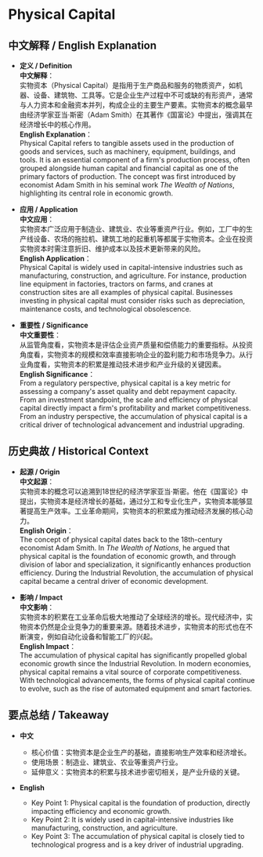 # Physical Capital

## 中文解释 / English Explanation

* **定义 / Definition**  
  **中文解释**：  
  实物资本（Physical Capital）是指用于生产商品和服务的物质资产，如机器、设备、建筑物、工具等。它是企业生产过程中不可或缺的有形资产，通常与人力资本和金融资本并列，构成企业的主要生产要素。实物资本的概念最早由经济学家亚当·斯密（Adam Smith）在其著作《国富论》中提出，强调其在经济增长中的核心作用。  
  **English Explanation**：  
  Physical Capital refers to tangible assets used in the production of goods and services, such as machinery, equipment, buildings, and tools. It is an essential component of a firm's production process, often grouped alongside human capital and financial capital as one of the primary factors of production. The concept was first introduced by economist Adam Smith in his seminal work *The Wealth of Nations*, highlighting its central role in economic growth.

* **应用 / Application**  
  **中文应用**：  
  实物资本广泛应用于制造业、建筑业、农业等重资产行业。例如，工厂中的生产线设备、农场的拖拉机、建筑工地的起重机等都属于实物资本。企业在投资实物资本时需注意折旧、维护成本以及技术更新带来的风险。  
  **English Application**：  
  Physical Capital is widely used in capital-intensive industries such as manufacturing, construction, and agriculture. For instance, production line equipment in factories, tractors on farms, and cranes at construction sites are all examples of physical capital. Businesses investing in physical capital must consider risks such as depreciation, maintenance costs, and technological obsolescence.

* **重要性 / Significance**  
  **中文重要性**：  
  从监管角度看，实物资本是评估企业资产质量和偿债能力的重要指标。从投资角度看，实物资本的规模和效率直接影响企业的盈利能力和市场竞争力。从行业角度看，实物资本的积累是推动技术进步和产业升级的关键因素。  
  **English Significance**：  
  From a regulatory perspective, physical capital is a key metric for assessing a company's asset quality and debt repayment capacity. From an investment standpoint, the scale and efficiency of physical capital directly impact a firm's profitability and market competitiveness. From an industry perspective, the accumulation of physical capital is a critical driver of technological advancement and industrial upgrading.

## 历史典故 / Historical Context

* **起源 / Origin**  
  **中文起源**：  
  实物资本的概念可以追溯到18世纪的经济学家亚当·斯密。他在《国富论》中提出，实物资本是经济增长的基础，通过分工和专业化生产，实物资本能够显著提高生产效率。工业革命期间，实物资本的积累成为推动经济发展的核心动力。  
  **English Origin**：  
  The concept of physical capital dates back to the 18th-century economist Adam Smith. In *The Wealth of Nations*, he argued that physical capital is the foundation of economic growth, and through division of labor and specialization, it significantly enhances production efficiency. During the Industrial Revolution, the accumulation of physical capital became a central driver of economic development.

* **影响 / Impact**  
  **中文影响**：  
  实物资本的积累在工业革命后极大地推动了全球经济的增长。现代经济中，实物资本仍然是企业竞争力的重要来源。随着技术进步，实物资本的形式也在不断演变，例如自动化设备和智能工厂的兴起。  
  **English Impact**：  
  The accumulation of physical capital has significantly propelled global economic growth since the Industrial Revolution. In modern economies, physical capital remains a vital source of corporate competitiveness. With technological advancements, the forms of physical capital continue to evolve, such as the rise of automated equipment and smart factories.

## 要点总结 / Takeaway

* **中文**  
  - 核心价值：实物资本是企业生产的基础，直接影响生产效率和经济增长。  
  - 使用场景：制造业、建筑业、农业等重资产行业。  
  - 延伸意义：实物资本的积累与技术进步密切相关，是产业升级的关键。  

* **English**  
  - Key Point 1: Physical capital is the foundation of production, directly impacting efficiency and economic growth.  
  - Key Point 2: It is widely used in capital-intensive industries like manufacturing, construction, and agriculture.  
  - Key Point 3: The accumulation of physical capital is closely tied to technological progress and is a key driver of industrial upgrading.